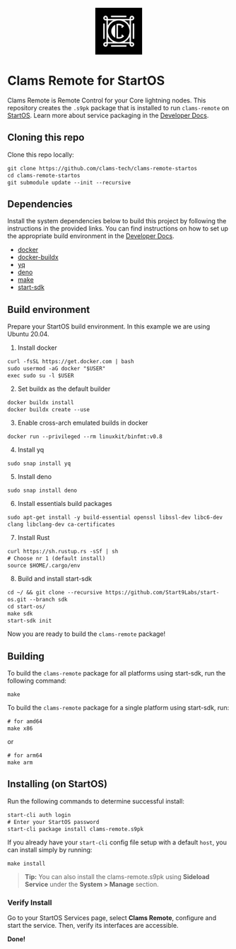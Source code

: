 <p align="center">
  <img src="icon.png" alt="Project Logo" width="21%">
</p>

# Clams Remote for StartOS

Clams Remote is Remote Control for your Core lightning nodes. This repository creates the `.s9pk` package that is installed to run `clams-remote` on [StartOS](https://github.com/Start9Labs/start-os/). Learn more about service packaging in the [Developer Docs](https://start9.com/latest/developer-docs/).


## Cloning this repo

Clone this repo locally:

```
git clone https://github.com/clams-tech/clams-remote-startos
cd clams-remote-startos
git submodule update --init --recursive
```

## Dependencies

Install the system dependencies below to build this project by following the instructions in the provided links. You can find instructions on how to set up the appropriate build environment in the [Developer Docs](https://docs.start9.com/latest/developer-docs/packaging).

- [docker](https://docs.docker.com/get-docker)
- [docker-buildx](https://docs.docker.com/buildx/working-with-buildx/)
- [yq](https://mikefarah.gitbook.io/yq)
- [deno](https://deno.land/)
- [make](https://www.gnu.org/software/make/)
- [start-sdk](https://github.com/Start9Labs/start-os/tree/sdk/)

## Build environment
Prepare your StartOS build environment. In this example we are using Ubuntu 20.04.
1. Install docker
```
curl -fsSL https://get.docker.com | bash
sudo usermod -aG docker "$USER"
exec sudo su -l $USER
```
2. Set buildx as the default builder
```
docker buildx install
docker buildx create --use
```
3. Enable cross-arch emulated builds in docker
```
docker run --privileged --rm linuxkit/binfmt:v0.8
```
4. Install yq
```
sudo snap install yq
```
5. Install deno
```
sudo snap install deno
```
6. Install essentials build packages
```
sudo apt-get install -y build-essential openssl libssl-dev libc6-dev clang libclang-dev ca-certificates
```
7. Install Rust
```
curl https://sh.rustup.rs -sSf | sh
# Choose nr 1 (default install)
source $HOME/.cargo/env
```
8. Build and install start-sdk
```
cd ~/ && git clone --recursive https://github.com/Start9Labs/start-os.git --branch sdk
cd start-os/
make sdk
start-sdk init
```
Now you are ready to build the `clams-remote` package!


## Building

To build the `clams-remote` package for all platforms using start-sdk, run the following command:

```
make
```

To build the `clams-remote` package for a single platform using start-sdk, run:

```
# for amd64
make x86
```
or
```
# for arm64
make arm
```

## Installing (on StartOS)

Run the following commands to determine successful install:

```
start-cli auth login
# Enter your StartOS password
start-cli package install clams-remote.s9pk
```

If you already have your `start-cli` config file setup with a default `host`, you can install simply by running:

```
make install
```

> **Tip:** You can also install the clams-remote.s9pk using **Sideload Service** under the **System > Manage** section.

### Verify Install

Go to your StartOS Services page, select **Clams Remote**, configure and start the service. Then, verify its interfaces are accessible.

**Done!** 
